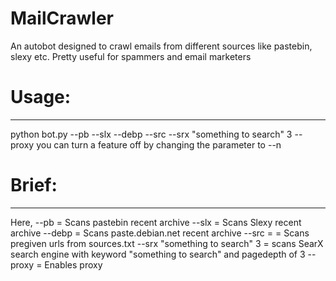 # MailCrawler
An autobot designed to crawl emails from different sources like pastebin, slexy etc.
Pretty useful for spammers and email marketers
# Usage:
--------
python bot.py --pb --slx --debp --src --srx "something to search" 3 --proxy
you can turn a feature off by changing the parameter to --n
# Brief:
--------
Here,
--pb = Scans pastebin recent archive
--slx = Scans Slexy recent archive
--debp = Scans paste.debian.net recent archive
--src = = Scans pregiven urls from sources.txt
--srx "something to search" 3 = scans SearX search engine with keyword "something to search" and pagedepth of 3
--proxy = Enables proxy
